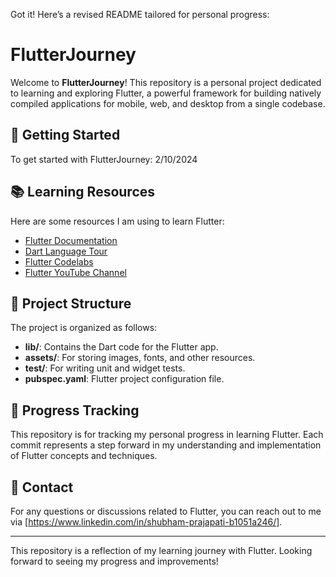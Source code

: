 Got it! Here’s a revised README tailored for personal progress:


# FlutterJourney

Welcome to **FlutterJourney**! This repository is a personal project dedicated to learning and exploring Flutter, a powerful framework for building natively compiled applications for mobile, web, and desktop from a single codebase.

## 🚀 Getting Started

To get started with FlutterJourney: 2/10/2024

## 📚 Learning Resources

Here are some resources I am using to learn Flutter:

- [Flutter Documentation](https://flutter.dev/docs)
- [Dart Language Tour](https://dart.dev/guides/language/language-tour)
- [Flutter Codelabs](https://flutter.dev/docs/codelabs)
- [Flutter YouTube Channel](https://www.youtube.com/c/FlutterDev)

## 📁 Project Structure

The project is organized as follows:

- **lib/**: Contains the Dart code for the Flutter app.
- **assets/**: For storing images, fonts, and other resources.
- **test/**: For writing unit and widget tests.
- **pubspec.yaml**: Flutter project configuration file.

## 📄 Progress Tracking

This repository is for tracking my personal progress in learning Flutter. Each commit represents a step forward in my understanding and implementation of Flutter concepts and techniques.

## 💬 Contact

For any questions or discussions related to Flutter, you can reach out to me via [https://www.linkedin.com/in/shubham-prajapati-b1051a246/].

---

This repository is a reflection of my learning journey with Flutter. Looking forward to seeing my progress and improvements!
